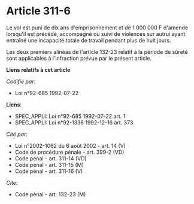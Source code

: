 # Article 311-6

Le vol est puni de dix ans d'emprisonnement et de 1 000 000 F d'amende lorsqu'il est précédé, accompagné ou suivi de
violences sur autrui ayant entraîné une incapacité totale de travail pendant plus de huit jours.

Les deux premiers alinéas de l'article 132-23 relatif à la période de sûreté sont applicables à l'infraction prévue par le
présent article.

**Liens relatifs à cet article**

_Codifié par_:

  - Loi n°92-685 1992-07-22

**Liens**:

  - SPEC_APPLI: Loi n°92-685 1992-07-22 art. 1
  - SPEC_APPLI: Loi n°92-1336 1992-12-16 art. 373

_Cité par_:

  - Loi n°2002-1062 du 6 août 2002 - art. 14 (V)
  - Code de procédure pénale - art. 399-2 (VD)
  - Code pénal - art. 311-14 (VD)
  - Code pénal - art. 311-15 (M)
  - Code pénal - art. 311-16 (V)

_Cite_:

  - Code pénal - art. 132-23 (M)
